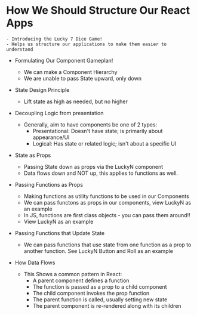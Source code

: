 # How We Should Structure Our React Apps
    - Introducing the Lucky 7 Dice Game! 
    - Helps us structure our applications to make them easier to understand

- Formulating Our Component Gameplan!
    - We can make a Component Hierarchy
    - We are unable to pass State upward, only down

- State Design Principle 
    - Lift state as high as needed, but no higher

- Decoupling Logic from presentation
    - Generally, aim to have components be one of 2 types: 
        - Presentational: Doesn't have state; is primarily about appearance/UI
        - Logical: Has state or related logic; isn't about a specific UI

- State as Props 
    - Passing State down as props via the LuckyN component
    - Data flows down and NOT up, this applies to functions as well. 

- Passing Functions as Props
    - Making functions as utility functions to be used in our Components
    - We can pass functons as props in our components, view LuckyN as an example
    - In JS, functions are first class objects - you can pass them around!! 
    - View LuckyN as an example 

- Passing Functions that Update State
    - We can pass functions that use state from one function as a prop to another function. See LuckyN Button and Roll as an example

- How Data Flows
    - This Shows a common pattern in React: 
        - A parent component defines a function
        - The function is passed as a prop to a child component 
        - The child component invokes the prop function
        - The parent function is called, usually setting new state
        - The parent component is re-rendered along with its children 
